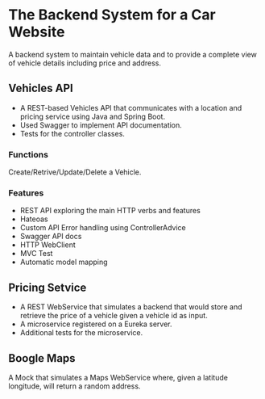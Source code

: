 # The Backend System for a Car Website
A backend system to maintain vehicle data and to provide a complete view of vehicle details including price and address.

## Vehicles API
- A REST-based Vehicles API that communicates with a location and pricing service using Java and Spring Boot.
- Used Swagger to implement API documentation.
- Tests for the controller classes.

### Functions 
Create/Retrive/Update/Delete a Vehicle.

### Features
- REST API exploring the main HTTP verbs and features
- Hateoas
- Custom API Error handling using ControllerAdvice
- Swagger API docs
- HTTP WebClient
- MVC Test
- Automatic model mapping

## Pricing Setvice
- A REST WebService that simulates a backend that would store and retrieve the price of a vehicle given a vehicle id as input. 
- A microservice registered on a Eureka server.
- Additional tests for the microservice.

## Boogle Maps
A Mock that simulates a Maps WebService where, given a latitude longitude, will return a random address.
